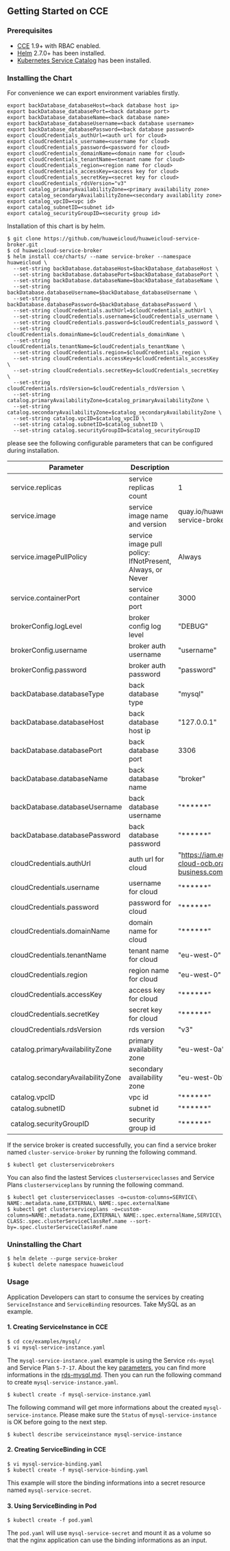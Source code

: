 ## Getting Started on CCE

### Prerequisites

- [CCE](https://support.huaweicloud.com/en-us/productdesc-cce/cce_productdesc_0001.html) 1.9+ with RBAC enabled.
- [Helm](https://github.com/helm/helm#install) 2.7.0+ has been installed.
- [Kubernetes Service Catalog](https://github.com/kubernetes-incubator/service-catalog/blob/master/docs/install.md) has been installed.

### Installing the Chart

For convenience we can export environment variables firstly.
```
export backDatabase_databaseHost=<back database host ip>
export backDatabase_databasePort=<back database port>
export backDatabase_databaseName=<back database name>
export backDatabase_databaseUsername=<back database username>
export backDatabase_databasePassword=<back database password>
export cloudCredentials_authUrl=<auth url for cloud>
export cloudCredentials_username=<username for cloud>
export cloudCredentials_password=<password for cloud>
export cloudCredentials_domainName=<domain name for cloud>
export cloudCredentials_tenantName=<tenant name for cloud>
export cloudCredentials_region=<region name for cloud>
export cloudCredentials_accessKey=<access key for cloud>
export cloudCredentials_secretKey=<secret key for cloud>
export cloudCredentials_rdsVersion="v3"
export catalog_primaryAvailabilityZone=<primary availability zone>
export catalog_secondaryAvailabilityZone=<secondary availability zone>
export catalog_vpcID=<vpc id>
export catalog_subnetID=<subnet id>
export catalog_securityGroupID=<security group id>
```

Installation of this chart is by helm.

```
$ git clone https://github.com/huaweicloud/huaweicloud-service-broker.git
$ cd huaweicloud-service-broker
$ helm install cce/charts/ --name service-broker --namespace huaweicloud \
  --set-string backDatabase.databaseHost=$backDatabase_databaseHost \
  --set-string backDatabase.databasePort=$backDatabase_databasePort \
  --set-string backDatabase.databaseName=$backDatabase_databaseName \
  --set-string backDatabase.databaseUsername=$backDatabase_databaseUsername \
  --set-string backDatabase.databasePassword=$backDatabase_databasePassword \
  --set-string cloudCredentials.authUrl=$cloudCredentials_authUrl \
  --set-string cloudCredentials.username=$cloudCredentials_username \
  --set-string cloudCredentials.password=$cloudCredentials_password \
  --set-string cloudCredentials.domainName=$cloudCredentials_domainName \
  --set-string cloudCredentials.tenantName=$cloudCredentials_tenantName \
  --set-string cloudCredentials.region=$cloudCredentials_region \
  --set-string cloudCredentials.accessKey=$cloudCredentials_accessKey \
  --set-string cloudCredentials.secretKey=$cloudCredentials_secretKey \
  --set-string cloudCredentials.rdsVersion=$cloudCredentials_rdsVersion \
  --set-string catalog.primaryAvailabilityZone=$catalog_primaryAvailabilityZone \
  --set-string catalog.secondaryAvailabilityZone=$catalog_secondaryAvailabilityZone \
  --set-string catalog.vpcID=$catalog_vpcID \
  --set-string catalog.subnetID=$catalog_subnetID \
  --set-string catalog.securityGroupID=$catalog_securityGroupID
```

please see the following configurable parameters that can be configured during installation.

| Parameter | Description | Default |
| --------- | ----------- | ------- |
| service.replicas | service replicas count | 1 |
| service.image | service image name and version | quay.io/huaweicloud/huaweicloud-service-broker:latest |
| service.imagePullPolicy | service image pull policy: IfNotPresent, Always, or Never | Always |
| service.containerPort | service container port | 3000 |
| brokerConfig.logLevel | broker config log level | "DEBUG" |
| brokerConfig.username | broker auth username | "username" |
| brokerConfig.password | broker auth password | "password" |
| backDatabase.databaseType | back database type | "mysql" |
| backDatabase.databaseHost | back database host ip | "127.0.0.1" |
| backDatabase.databasePort | back database port | 3306 |
| backDatabase.databaseName | back database name | "broker" |
| backDatabase.databaseUsername | back database username | "******" |
| backDatabase.databasePassword | back database password | "******" |
| cloudCredentials.authUrl | auth url for cloud | "https://iam.eu-west-0.prod-cloud-ocb.orange-business.com/v3" |
| cloudCredentials.username | username for cloud | "******" |
| cloudCredentials.password | password for cloud | "******" |
| cloudCredentials.domainName | domain name for cloud | "******" |
| cloudCredentials.tenantName | tenant name for cloud | "eu-west-0" |
| cloudCredentials.region | region name for cloud | "eu-west-0" |
| cloudCredentials.accessKey | access key for cloud | "******" |
| cloudCredentials.secretKey | secret key for cloud | "******" |
| cloudCredentials.rdsVersion | rds version | "v3" |
| catalog.primaryAvailabilityZone | primary availability zone | "eu-west-0a" |
| catalog.secondaryAvailabilityZone | secondary availability zone | "eu-west-0b" |
| catalog.vpcID | vpc id | "******" |
| catalog.subnetID | subnet id | "******" |
| catalog.securityGroupID | security group id | "******" |

If the service broker is created successfully,
you can find a service broker named ```cluster-service-broker```
by running the following command.

```
$ kubectl get clusterservicebrokers
```

You can also find the lastest Services ```clusterserviceclasses``` and Service Plans ```clusterserviceplans``` by running the following command.

```
$ kubectl get clusterserviceclasses -o=custom-columns=SERVICE\ NAME:.metadata.name,EXTERNAL\ NAME:.spec.externalName
$ kubectl get clusterserviceplans -o=custom-columns=NAME:.metadata.name,EXTERNAL\ NAME:.spec.externalName,SERVICE\ CLASS:.spec.clusterServiceClassRef.name --sort-by=.spec.clusterServiceClassRef.name
```

### Uninstalling the Chart

```
$ helm delete --purge service-broker
$ kubectl delete namespace huaweicloud
```

### Usage

Application Developers can start to consume the services
by creating ```ServiceInstance``` and ```ServiceBinding``` resources. 
Take MySQL as an example.

#### 1. Creating ServiceInstance in CCE

```
$ cd cce/examples/mysql/
$ vi mysql-service-instance.yaml
```

The ```mysql-service-instance.yaml``` example is using the Service ```rds-mysql``` and Service Plan ```5-7-17```. About the key [parameters](https://github.com/huaweicloud/huaweicloud-service-broker/blob/master/cce/examples/mysql/mysql-service-instance.yaml#L12), you can find more informations in the [rds-mysql.md](https://github.com/huaweicloud/huaweicloud-service-broker/blob/master/docs/usage/rds-mysql.md#provision-parameters). Then you can run the following command to create ```mysql-service-instance.yaml```.

```
$ kubectl create -f mysql-service-instance.yaml
```

The following command will get more informations about the created ```mysql-service-instance```. Please make sure the ```Status``` of ```mysql-service-instance``` is OK before going to the next step.

```
$ kubectl describe serviceinstance mysql-service-instance
```

#### 2. Creating ServiceBinding in CCE

```
$ vi mysql-service-binding.yaml
$ kubectl create -f mysql-service-binding.yaml
```

This example will store the binding informations into a secret resource named ```mysql-service-secret```.

#### 3. Using ServiceBinding in Pod

```
$ kubectl create -f pod.yaml
```

The ```pod.yaml``` will use ```mysql-service-secret``` and mount it as a volume so that the nginx application can use the binding informations as an input.
